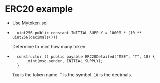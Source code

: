 ERC20 example
===

* Use Mytoken.sol

* ``` Solidity
    uint256 public constant INITIAL_SUPPLY = 10000 * (10 ** uint256(decimals()))
    ``` 
    Determine to mint how many token


* ``` Solidity
    constructor () public payable ERC20Detailed("TEE", "T", 18) {
        _mint(msg.sender, INITIAL_SUPPLY);
    }
    ```
    `Tee` is the token name.
    `T` is the symbol.
    `18` is the decimals.